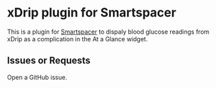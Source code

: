# xDrip plugin for Smartspacer
This is a plugin for [Smartspacer](https://github.com/KieronQuinn/Smartspacer) to dispaly blood glucose readings from xDrip as a complication in the At a Glance widget.

## Issues or Requests
Open a GitHub issue.
